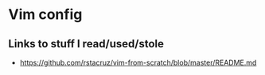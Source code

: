 # Vim config

## Links to stuff I read/used/stole

* https://github.com/rstacruz/vim-from-scratch/blob/master/README.md

